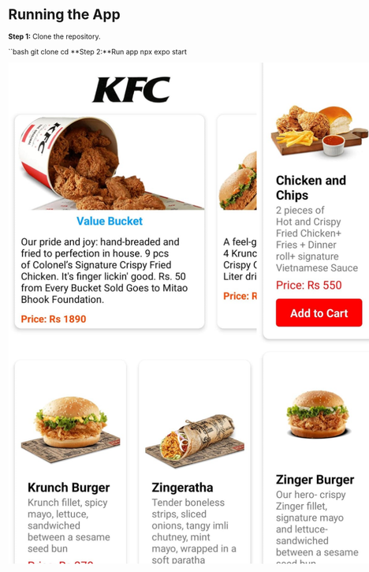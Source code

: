 # Running the App

**Step 1:** Clone the repository.

``bash
git clone <repository-url>
cd <repository-directory>
**Step 2:**Run app
npx expo start
<!DOCTYPE html>
<html lang="en">
<head>
  <meta charset="UTF-8">
  <meta name="viewport" content="width=device-width, initial-scale=1.0">
  <title>App Screenshots</title>
  <style>
    div {
      display: flex;
      justify-content: space-between;
    }
    
    img {
      max-width: 45%;
      height: auto;
      margin: 5px;
    }
  </style>
</head>
<body>
  <div>
    <img src="assets/img1.jpg" alt="image">
    <img src="assets/img2.jpg" alt="image">
  </div>
</body>
</html>
